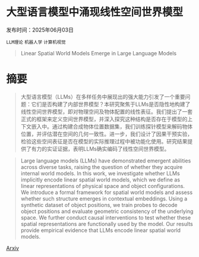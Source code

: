 # 大型语言模型中涌现线性空间世界模型

发布时间：2025年06月03日

`LLM理论` `机器人学` `计算机视觉`

> Linear Spatial World Models Emerge in Large Language Models

# 摘要

> 大型语言模型（LLMs）在多样任务中展现出的强大能力引发了一个重要问题：它们是否构建了内部世界模型？本研究聚焦于LLMs是否隐性地构建了线性空间世界模型，即对物理空间及物体配置的线性表征。我们提出了一套正式的框架来定义空间世界模型，并深入探究这种结构是否存在于模型的上下文嵌入中。通过构建合成物体位置数据集，我们训练探针模型来解码物体位置，并评估潜在空间的几何一致性。进一步，我们设计了因果干预实验，检验这些空间表征是否在模型的实际推理过程中被功能化使用。研究结果提供了有力的实证证据，表明LLMs确实编码了线性空间世界模型。

> Large language models (LLMs) have demonstrated emergent abilities across diverse tasks, raising the question of whether they acquire internal world models. In this work, we investigate whether LLMs implicitly encode linear spatial world models, which we define as linear representations of physical space and object configurations. We introduce a formal framework for spatial world models and assess whether such structure emerges in contextual embeddings. Using a synthetic dataset of object positions, we train probes to decode object positions and evaluate geometric consistency of the underlying space. We further conduct causal interventions to test whether these spatial representations are functionally used by the model. Our results provide empirical evidence that LLMs encode linear spatial world models.

[Arxiv](https://arxiv.org/abs/2506.02996)